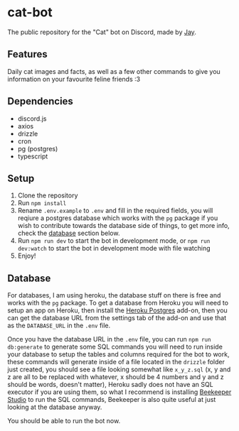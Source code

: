 # cat-bot

The public repository for the "Cat" bot on Discord, made by [Jay](https://jayxtq.xyz).

## Features

Daily cat images and facts, as well as a few other commands to give you information on your favourite feline friends :3

## Dependencies

- discord.js
- axios
- drizzle
- cron
- pg (postgres)
- typescript

## Setup

1. Clone the repository
2. Run `npm install`
3. Rename `.env.example` to `.env` and fill in the required fields, you will reqiure a postgres database which works with the `pg` package if you wish to contribute towards the database side of things, to get more info, check the [database](#database) section below.
4. Run `npm run dev` to start the bot in development mode, or `npm run dev:watch` to start the bot in development mode with file watching
5. Enjoy!

## Database

For databases, I am using heroku, the database stuff on there is free and works with the `pg` package. To get a database from Heroku you will need to setup an app on Heroku, then install the [Heroku Postgres](https://elements.heroku.com/addons/heroku-postgresql) add-on, then you can get the database URL from the settings tab of the add-on and use that as the `DATABASE_URL` in the `.env` file.

Once you have the database URL in the `.env` file, you can run `npm run db:generate` to generate some SQL commands you will need to run inside your database to setup the tables and columns required for the bot to work, these commands will generate inside of a file located in the `drizzle` folder just created, you should see a file looking somewhat like `x_y_z.sql` (x, y and z are all to be replaced with whatever, x should be 4 numbers and y and z should be words, doesn't matter), Heroku sadly does not have an SQL executor if you are using them, so what I recommend is installing [Beekeeper Studio](https://github.com/beekeeper-studio/beekeeper-studio) to run the SQL commands, Beekeeper is also quite useful at just looking at the database anyway.

You should be able to run the bot now.
